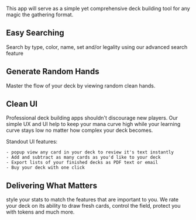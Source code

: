 
This app will serve as a simple yet comprehensive deck building tool for any magic the gathering format.

## Easy Searching

Search by type, color, name, set and/or legality using our advanced search feature

## Generate Random Hands

Master the flow of your deck by viewing random clean hands.

## Clean UI

Professional deck building apps shouldn't discourage new players. Our simple UX and UI help to keep your mana curve high while your learning curve stays low no matter how complex your deck becomes.

  Standout UI features:
  
    - popup view any card in your deck to review it's text instantly
    - Add and subtract as many cards as you'd like to your deck
    - Export lists of your finished decks as PDF text or email
    - Buy your deck with one click

## Delivering What Matters

style your stats to match the features that are important to you. We rate your deck on its ability to draw fresh cards, control the field, protect you with tokens and much more.



